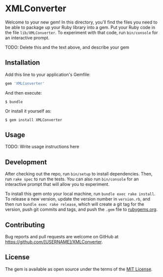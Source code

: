 # XMLConverter

Welcome to your new gem! In this directory, you'll find the files you need to be able to package up your Ruby library into a gem. Put your Ruby code in the file `lib/XMLConverter`. To experiment with that code, run `bin/console` for an interactive prompt.

TODO: Delete this and the text above, and describe your gem

## Installation

Add this line to your application's Gemfile:

```ruby
gem 'XMLConverter'
```

And then execute:

    $ bundle

Or install it yourself as:

    $ gem install XMLConverter

## Usage

TODO: Write usage instructions here

## Development

After checking out the repo, run `bin/setup` to install dependencies. Then, run `rake spec` to run the tests. You can also run `bin/console` for an interactive prompt that will allow you to experiment.

To install this gem onto your local machine, run `bundle exec rake install`. To release a new version, update the version number in `version.rb`, and then run `bundle exec rake release`, which will create a git tag for the version, push git commits and tags, and push the `.gem` file to [rubygems.org](https://rubygems.org).

## Contributing

Bug reports and pull requests are welcome on GitHub at https://github.com/[USERNAME]/XMLConverter.

## License

The gem is available as open source under the terms of the [MIT License](https://opensource.org/licenses/MIT).

